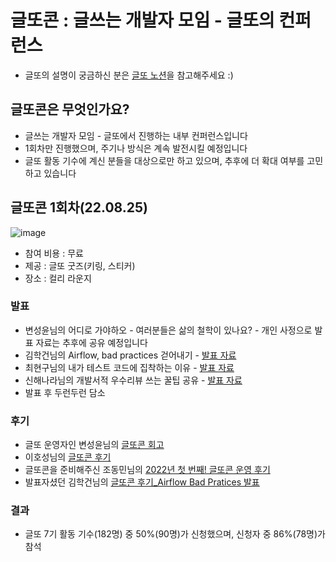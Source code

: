 # 글또콘 : 글쓰는 개발자 모임 - 글또의 컨퍼런스
- 글또의 설명이 궁금하신 분은 [글또 노션](https://bit.ly/geultto)을 참고해주세요 :) 

## 글또콘은 무엇인가요?
- 글쓰는 개발자 모임 - 글또에서 진행하는 내부 컨퍼런스입니다
- 1회차만 진행했으며, 주기나 방식은 계속 발전시킬 예정입니다
- 글또 활동 기수에 계신 분들을 대상으로만 하고 있으며, 추후에 더 확대 여부를 고민하고 있습니다


## 글또콘 1회차(22.08.25)
![image](https://user-images.githubusercontent.com/18207755/187345434-0b26f52f-846c-4b38-ba59-c5e4d0d95615.png)

- 참여 비용 : 무료
- 제공 : 글또 굿즈(키링, 스티커)
- 장소 : 컬리 라운지

### 발표
- 변성윤님의 어디로 가야하오 - 여러분들은 삶의 철학이 있나요? - 개인 사정으로 발표 자료는 추후에 공유 예정입니다
- 김학건님의 Airflow, bad practices 걷어내기 - [발표 자료](https://docs.google.com/presentation/d/1jZUhnt1bjXt7t7rZzuKbLNPWEkAydHQ9/edit?usp=sharing&ouid=113402181275058895663&rtpof=true&sd=true)
- 최현구님의 내가 테스트 코드에 집착하는 이유 - [발표 자료](https://drive.google.com/file/d/1oFGol7XRAaXtByhhMApOC67jX-JUeqbJ/view?usp=sharing)
- 신해나라님의 개발서적 우수리뷰 쓰는 꿀팁 공유 - [발표 자료](https://drive.google.com/file/d/1pVWm3XJmvmwsZCC-4hfqKIRwX5mXtV4m/view?usp=sharing)
- 발표 후 두런두런 담소

### 후기
- 글또 운영자인 변성윤님의 [글또콘 회고](https://www.facebook.com/zzsza/posts/pfbid0MWQvuGWQxYQqCPqEDyfj9PsWN8ooAuAURwaqG3gaUoFzPAWfkvoAKqk1wnGcUxpZl)
- 이호성님의 [글또콘 후기](https://brunch.co.kr/@leehosung/58)
- 글또콘을 준비해주신 조동민님의 [2022년 첫 번째! 글또콘 운영 후기](https://gibles-deepmind.tistory.com/145)
- 발표자셨던 김학건님의 [글또콘 후기_Airflow Bad Pratices 발표](https://mightytedkim.tistory.com/156)

### 결과
- 글또 7기 활동 기수(182명) 중 50%(90명)가 신청했으며, 신청자 중 86%(78명)가 참석

